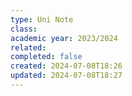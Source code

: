 ```yaml
---
type: Uni Note
class: 
academic year: 2023/2024
related: 
completed: false
created: 2024-07-08T18:26
updated: 2024-07-08T18:27
---
```


